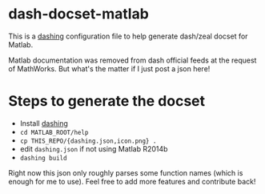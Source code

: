 # dash-docset-matlab
This is a [dashing](https://github.com/technosophos/dashing#readme)
configuration file to help generate dash/zeal docset for Matlab.

Matlab documentation was removed from dash official feeds at the request of MathWorks.
But what's the matter if I just post a json here!

# Steps to generate the docset
+ Install [dashing](https://github.com/technosophos/dashing#readme)
+ `cd MATLAB_ROOT/help`
+ `cp THIS_REPO/{dashing.json,icon.png} .`
+ edit `dashing.json` if not using Matlab R2014b
+ `dashing build`

Right now this json only roughly parses some function names (which is enough for me to use).
Feel free to add more features and contribute back!
